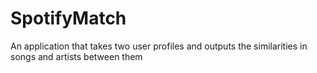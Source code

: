 # SpotifyMatch
An application that takes two user profiles and outputs the similarities in songs and artists between them
